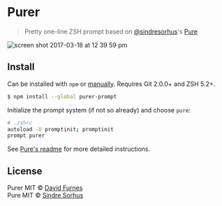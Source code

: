 # Purer

> Pretty one-line ZSH prompt based on [@sindresorhus](https://github.)'s [Pure](https://github.com/sindresorhus/pure)

![screen shot 2017-03-18 at 12 39 59 pm](https://cloud.githubusercontent.com/assets/583202/24074057/12a25362-0bd8-11e7-9cf1-9bf689ac4ae1.png)
## Install

Can be installed with `npm` or [manually](https://github.com/sindresorhus/pure/blob/master/readme.md#manually). Requires Git 2.0.0+ and ZSH 5.2+.

```sh
$ npm install --global purer-prompt
```

Initialize the prompt system (if not so already) and choose `pure`:

```sh
# .zshrc
autoload -U promptinit; promptinit
prompt purer
```

See [Pure's readme](https://github.com/sindresorhus/pure/blob/master/readme.md#install) for more detailed instructions.

## License

Purer MIT © [David Furnes](http://dfurnes.com) <br/>
Pure MIT © [Sindre Sorhus](http://sindresorhus.com)
